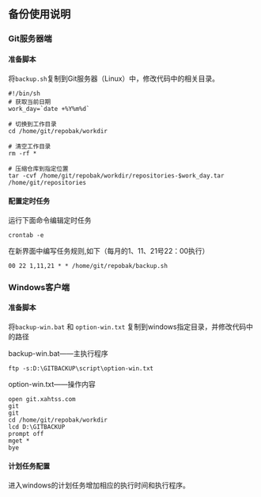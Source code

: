 ## 备份使用说明

### Git服务器端

#### 准备脚本

将`backup.sh`复制到Git服务器（Linux）中，修改代码中的相关目录。

```
#!/bin/sh
# 获取当前日期
work_day=`date +%Y%m%d`

# 切换到工作目录
cd /home/git/repobak/workdir

# 清空工作目录
rm -rf *

# 压缩仓库到指定位置
tar -cvf /home/git/repobak/workdir/repositories-$work_day.tar /home/git/repositories
```

#### 配置定时任务

运行下面命令编辑定时任务

```
crontab -e
```

在新界面中编写任务规则,如下（每月的1、11、21号22：00执行）

```
00 22 1,11,21 * * /home/git/repobak/backup.sh
```

### Windows客户端

#### 准备脚本

将`backup-win.bat` 和 `option-win.txt` 复制到windows指定目录，并修改代码中的路径

backup-win.bat——主执行程序

```
ftp -s:D:\GITBACKUP\script\option-win.txt
```

option-win.txt——操作内容

```
open git.xahtss.com
git
git
cd /home/git/repobak/workdir
lcd D:\GITBACKUP
prompt off
mget *
bye
```

#### 计划任务配置
进入windows的计划任务增加相应的执行时间和执行程序。

